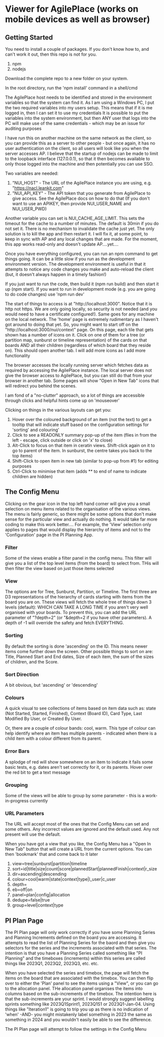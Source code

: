 # Viewer for AgilePlace (works on mobile devices as well as browser)

## Getting Started

You need to install a couple  of packages. If you don't know how to, and can't work it out, then this repo is not for you.

1. npm
2. nodejs

Download the complete repo to a new folder on your system.

In the root directory, run the 'npm install' command in a shell/cmd

The AgilePlace host needs to be identified and stored in the environment variables so that the system can find it.
As I am using a Windows PC, I put the two required variables into my users setup. This means that if it is me logged in, then I can set it to use my credentials
It is possible to put the variables into the system environment, but then ANY user that logs into the PC will make use of the same credentials - which may be an issue for auditing purposes

I have run this on another machine on the same network as the client, so you can provide this as a server to other people - but once again, it has no user authentication on the client, so all users will look like you when the server accesses AP. I believe that the startup of nodejs can be made to limit to the loopback interface (127.0.0.1), so that it then becomes available to only those logged into the machine and then potentially you can use SSO.

Two variables are needed:
1. "NUI_HOST" - The URL of the AgilePlace instance you are using, e.g. "https://nacl.leankit.com"
2. "NUI_API_KEY" - The API token that you generate from AgilePlace to give access. See the AgilePlace docs on how to do that
(If you don't want to use an APIKEY, then provide NUI_USER_NAME and NUI_USER_PWD)

Another variable you can set is NUI_CACHE_AGE_LIMIT. This sets the timeout for the cache to a number of minutes. The default is 30min if you do not set it. There is no mechanism to invalidate the cache just yet. The only solution is to kill the app and then restart it. I will fix it, at some point, to keep in sync with AP and any local changes that are made. For the moment, this app works read-only and doesn't update AP....yet....

Once you have everything configured, you can run an npm command to get things going. It can be a little slow if you run as the development environment version. The development environment is useful in that it attempts to notice any code changes you make and auto-reload the client (but, it doesn't always happen in a timely fashion!)

If you just want to run the code, then build it (npm run build) and then start it up (npm start). If you want to run in development mode (e.g. you are going to do code changes) use 'npm run dev'

The start of things to access is at "http://localhost:3000". Notice that it is http not https. We are only going locally, so security is not needed (and you would need to have a certificate configured!). Same goes for any machine on the local network. The 'home' page is extremely rudimentary as I haven't got around to doing that yet. So, you might want to start off on the "http://localhost:3000/nui/context" page. On this page, each tile that gets shown has a number of icons on it. Click on one of them for a tree (or partition map, sunburst or timeline representation) of the cards on that boards AND all their children (regardless of which board that they reside on). This should open another tab. I will add more icons as I add more functionality

The browser accesses the locally running server which fetches data as required by accessing the AgilePlace instance. The local server does not give the browser access to AgilePlace, but you can still do that from your browser in another tab. Some pages will show "Open in New Tab" icons that will redirect you behind the scenes.

I am fond of a "no-clutter" approach, so a lot of things are accessible through clicks and helpful hints come up on 'mouseover'

Clicking on things in the various layouts can get you:
1. Hover over the coloured background of an item (not the text) to get a tooltip that will indicate stuff based on the configuration settings for 'sorting' and colouring'
2. Click to see a READONLY summary pop-up of the item (flies in from the left - escape, click outside or click on 'x' to close)
3. Alt-Click to focus on that item in ceratin views. Shift-click again on it to go to parent of the item. In sunburst, the centre takes you back to the top items)
4. Shift-Click to open item in new tab (similar to pop-up from #1) for editing purposes
5. Ctrl-Click to minimise that item (adds ** to end of name to indicate children are hidden)

## The Config Menu

Clicking on the gear icon in the top left hand corner will give you a small selection on menu items related to the organisation of the various views. The menu is fairly generic, so there might be some options that don't make sense for the particular view and actually do nothing. It would take far more coding to make this work better.... For example, the 'View' selection only applies to pages that would display the hierarchy of items and not to the 'Configuration' page in the PI Planning App.

### Filter
Some of the views enable a filter panel in the config menu. This filter will give you a list of the top level items (from the board) to select from. THis will then filter the view based on just those items selected

### View
The options are for Tree, Sunburst, Partition, or Timeline. The first three are D3 representations of the hierarchy of cards starting with items from the board you are on. These views will fetch the whole tree of things down 3 levels (default): WHICH CAN TAKE A LONG TIME if you aren't very well organised with your boards. To prevent this, you can add the URL parameter of "?depth=2" (or "&depth=2 if you have other parameters). A depth of -1 will override the safety and fetch EVERYTHING.

### Sorting
By default the sorting is done 'ascending' on the ID. This means newer items come further down the screen. Other possible things to sort on are: Title, Planned Start and End dates, Size of each item, the sum of the sizes of children, and the Score.

### Sort Direction
A bit obvious, but 'ascending' or 'descending'

### Colours
A quick visual to see collections of items based on item data such as: state (Not Started, Started, Finished), Context (Board ID), Card Type, Last Modified By User, or Created By User. 

Or, there are a couple of colour bands: cool, warm. This type of colour can help identify where an item has multiple parents - indicated when there is a child item with a colour different from its parent.

### Error Bars
A splodge of red will show somewhere on an item to indicate it fails some basic tests, e.g. dates aren't set correctly for it, or its parents. Hover over the red bit to get a text message

### Grouping
Some of the views will be able to group by some parameter - this is a work-in-progress currently

### URL Parameters

The URL will accept most of the ones that the Config Menu can set and some others. Any incorrect values are ignored and the default used. Any not present will use the default. 

When you have got a view that you like, the Config Menu has a "Open In New Tab" button that will create a URL from the current options. You can then 'bookmark' that and come back to it later

1. view=tree|sunburst|partition|timeline
2. sort=id|title|size|count|score|plannedStart|plannedFinish|context|r_size
3. dir=ascending|descending
4. colour=cool|warm|state|context|type|l_user|c_user
5. depth=<num>
6. eb=off|on
7. panel=plan|config|allocation
8. dedupe=false|true
9. group=level|context|type

## PI Plan Page

The PI Plan page will only work correctly  if you have some Planning Series and Planning Increments defined on the board you are accessing. It attempts to read the list of Planning Series for the baord and then give you selectors for the series and the increments associated with that series. The intention is that you have a Planning Series called something like "PI Planning" and the timeboxes (increments) within this series are called things like 2023Q1, 2023Q2, 2023Q3, etc. etc.

When you have selected the series and timebox, the page will fetch the items on the board that are associated with the timebox. You can then flip over to either the 'Plan' panel to see the items using a "View", or you can go to the allocation panel. THe allocation panel organises the items into columns based on the sub-increments of the timebox. The intention here is that the sub-increments are your sprint. I would strongly suggest labelling sprints something like 2023Q1Sprint1, 2023Q1S1 or 2023Q1-Jan-04. Using things like "Iteration1" is going to trip you up as there is no indication of 'when' -AND- you might mistakenly label something in 2023 the same as something in 2024 and you wouldn't easily be able to see the difference.

The PI Plan page will attempt to follow the settings in the Config Menu


